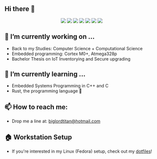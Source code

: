 ## Hi there 👋

<p align="center">
  <img src="https://img.shields.io/badge/neovim-%2357A143.svg?&style=for-the-badge&logo=neovim&logoColor=white"/>
  <img src="https://img.shields.io/badge/c-%2300599C.svg?style=for-the-badge&logo=c&logoColor=white">
  <img src="https://img.shields.io/badge/c++-%2300599C.svg?style=for-the-badge&logo=c%2B%2B&logoColor=white">
  <img src="https://img.shields.io/badge/rust-%23000000.svg?&style=for-the-badge&logo=rust&logoColor=white"/>
  <img src="https://img.shields.io/badge/lua-%232C2D72.svg?&style=for-the-badge&logo=lua&logoColor=white"/>
  <img src="https://img.shields.io/badge/python-3670A0?style=for-the-badge&logo=python&logoColor=ffdd54"/>
  <img src="https://img.shields.io/badge/java-846a1d?style=for-the-badge&logo=javalang&logoColor=white"/>
</p>

<!-- ![Top Langs](https://github-readme-stats.vercel.app/api/top-langs/?username=arminveres&layout=compact) -->
<!--
Does't work:
&hide=vimscript,css,html,scss,sass)
-->
## 🔭 I’m currently working on ...

- Back to my Studies: Computer Science + Computational Science
- Embedded programming: Cortex M0+, Atmega328p
- Bachelor Thesis on IoT Inventorying and Secure upgrading

## 🌱 I’m currently learning ...

- Embedded Systems Programming in C++ and C
- Rust, the programming language 🦀

## 📫 How to reach me:

- Drop me a line at: biglordtitan@hotmail.com

## 🏠 Workstation Setup

- If you're interested in my Linux (Fedora) setup, check out my [dotfiles](https://github.com/arminveres/dotfiles)!

<!--
Here are some ideas to get you started:
- 👯 I’m looking to collaborate on ...
- 🤔 I’m looking for help with ...
- 💬 Ask me about ...
- ⚡ Fun fact: ...
-->
